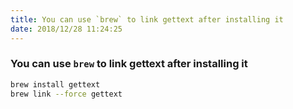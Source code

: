 ```yaml
---
title: You can use `brew` to link gettext after installing it
date: 2018/12/28 11:24:25
---
```


### You can use `brew` to link gettext after installing it

```bash
brew install gettext
brew link --force gettext
```
